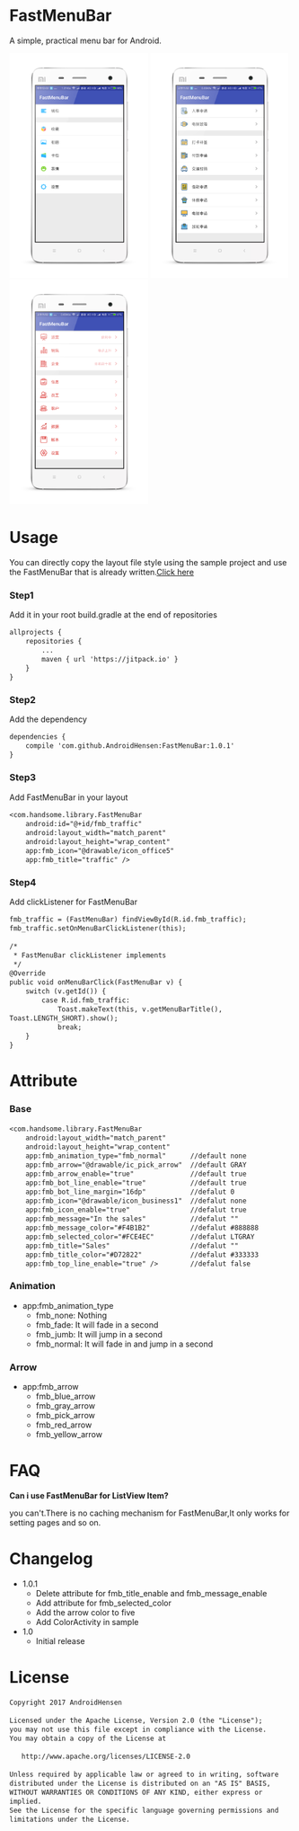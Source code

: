 # FastMenuBar

A simple, practical menu bar for Android.

<img src="/preview/preview1.png" height="400px"></img>
<img src="/preview/preview2.png" height="400px"></img>
<img src="/preview/preview3.png" height="400px"></img>

# Usage

You can directly copy the layout file style using the sample project and use the FastMenuBar that is already written.[Click here](https://github.com/AndroidHensen/FastMenuBar/tree/master/sample/src/main/res/layout) 

### Step1

Add it in your root build.gradle at the end of repositories

```
allprojects {
	repositories {
		...
		maven { url 'https://jitpack.io' }
	}
}
```

### Step2

Add the dependency

```
dependencies {
	compile 'com.github.AndroidHensen:FastMenuBar:1.0.1'
}
```

### Step3

Add FastMenuBar in your layout

```
<com.handsome.library.FastMenuBar
	android:id="@+id/fmb_traffic"
	android:layout_width="match_parent"
	android:layout_height="wrap_content"
	app:fmb_icon="@drawable/icon_office5"
	app:fmb_title="traffic" />
```

### Step4

Add clickListener for FastMenuBar

```
fmb_traffic = (FastMenuBar) findViewById(R.id.fmb_traffic);
fmb_traffic.setOnMenuBarClickListener(this);

/*
 * FastMenuBar clickListener implements
 */
@Override
public void onMenuBarClick(FastMenuBar v) {
	switch (v.getId()) {
		case R.id.fmb_traffic:
			Toast.makeText(this, v.getMenuBarTitle(), Toast.LENGTH_SHORT).show();
			break;
	}
}
```

# Attribute

### Base

```
<com.handsome.library.FastMenuBar
	android:layout_width="match_parent"
	android:layout_height="wrap_content"
	app:fmb_animation_type="fmb_normal"      //default none 
	app:fmb_arrow="@drawable/ic_pick_arrow"  //default GRAY
	app:fmb_arrow_enable="true"              //default true
	app:fmb_bot_line_enable="true"           //default true  
	app:fmb_bot_line_margin="16dp"           //defalut 0
	app:fmb_icon="@drawable/icon_business1"  //defalut none
	app:fmb_icon_enable="true"               //defalut true
	app:fmb_message="In the sales"           //defalut ""
	app:fmb_message_color="#F4B1B2"          //defalut #888888
	app:fmb_selected_color="#FCE4EC"         //defalut LTGRAY
	app:fmb_title="Sales"                    //defalut ""
	app:fmb_title_color="#D72822"            //defalut #333333
	app:fmb_top_line_enable="true" />        //defalut false
```

### Animation

* app:fmb_animation_type
	* fmb_none: Nothing
	* fmb_fade: It will fade in a second
	* fmb_jumb: It will jump in a second
	* fmb_normal: It will fade in and jump in a second

### Arrow

* app:fmb_arrow
    * fmb_blue_arrow
    * fmb_gray_arrow
    * fmb_pick_arrow
    * fmb_red_arrow
    * fmb_yellow_arrow

# FAQ

**Can i use FastMenuBar for ListView Item?**

you can't.There is no caching mechanism for FastMenuBar,It only works for setting pages and so on.

# Changelog

* 1.0.1
    * Delete attribute for fmb_title_enable and fmb_message_enable
    * Add attribute for fmb_selected_color
    * Add the arrow color to five
    * Add ColorActivity in sample
* 1.0
	* Initial release
	
# License

```
Copyright 2017 AndroidHensen

Licensed under the Apache License, Version 2.0 (the "License");
you may not use this file except in compliance with the License.
You may obtain a copy of the License at

   http://www.apache.org/licenses/LICENSE-2.0

Unless required by applicable law or agreed to in writing, software
distributed under the License is distributed on an "AS IS" BASIS,
WITHOUT WARRANTIES OR CONDITIONS OF ANY KIND, either express or implied.
See the License for the specific language governing permissions and
limitations under the License.
```
